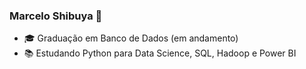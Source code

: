 ### Marcelo Shibuya 🤘

- 🎓 Graduação em Banco de Dados (em andamento)
- 📚 Estudando Python para Data Science, SQL, Hadoop e Power BI




<!--
**marceloShibuya/marceloShibuya** is a ✨ _special_ ✨ repository because its `README.md` (this file) appears on your GitHub profile.

Here are some ideas to get you started:

- 🔭 I’m currently working on ...
- 🌱 I’m currently learning Python, SQL, Hadoop
- 👯 I’m looking to collaborate on ...
- 🤔 I’m looking for help with ...
- 💬 Ask me about ...
- 📫 How to reach me: ...
- 😄 Pronouns: ...
- ⚡ Fun fact: ...
-->
